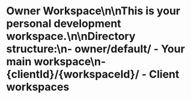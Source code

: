 # Owner Workspace\n\nThis is your personal development workspace.\n\nDirectory structure:\n- owner/default/ - Your main workspace\n- {clientId}/{workspaceId}/ - Client workspaces
